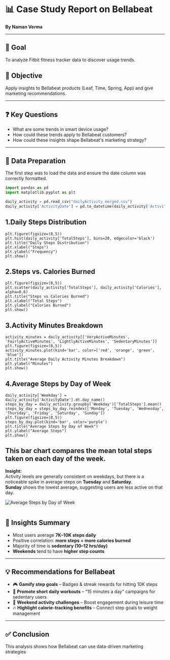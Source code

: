 # 📊 Case Study Report on Bellabeat  
**By Naman Verma**

---

## 🎯 Goal  
To analyze Fitbit fitness tracker data to discover usage trends.

## 🧭 Objective  
Apply insights to Bellabeat products (Leaf, Time, Spring, App) and give marketing recommendations.

---

## ❓ Key Questions  
- What are some trends in smart device usage?  
- How could these trends apply to Bellabeat customers?  
- How could these insights shape Bellabeat's marketing strategy?

---

## 🧹 Data Preparation  
The first step was to load the data and ensure the date column was correctly formatted.

```python
import pandas as pd
import matplotlib.pyplot as plt

daily_activity = pd.read_csv("dailyActivity_merged.csv")
daily_activity['ActivityDate'] = pd.to_datetime(daily_activity['ActivityDate'])

```

## 1.Daily Steps Distribution
```
plt.figure(figsize=(8,5))
plt.hist(daily_activity['TotalSteps'], bins=20, edgecolor='black')
plt.title("Daily Steps Distribution")
plt.xlabel("Steps")
plt.ylabel("Frequency")
plt.show()
```
## 2.Steps vs. Calories Burned
```
plt.figure(figsize=(8,5))
plt.scatter(daily_activity['TotalSteps'], daily_activity['Calories'], alpha=0.6)
plt.title("Steps vs Calories Burned")
plt.xlabel("Total Steps")
plt.ylabel("Calories Burned")
plt.show()
```
## 3.Activity Minutes Breakdown
```
activity_minutes = daily_activity[['VeryActiveMinutes', 'FairlyActiveMinutes', 'LightlyActiveMinutes', 'SedentaryMinutes']]
plt.figure(figsize=(8,5))
activity_minutes.plot(kind='bar', color=['red', 'orange', 'green', 'blue'])
plt.title("Average Daily Activity Minutes Breakdown")
plt.ylabel("Minutes")
plt.show()
```


## 4.Average Steps by Day of Week
```
daily_activity['Weekday'] = daily_activity['ActivityDate'].dt.day_name()
steps_by_day = daily_activity.groupby('Weekday')['TotalSteps'].mean()
steps_by_day = steps_by_day.reindex(['Monday', 'Tuesday', 'Wednesday', 'Thursday', 'Friday', 'Saturday', 'Sunday'])
plt.figure(figsize=(8,5))
steps_by_day.plot(kind='bar', color='purple')
plt.title("Average Steps by Day of Week")
plt.ylabel("Average Steps")
plt.show()

```

## This bar chart compares the mean total steps taken on each day of the week.

**Insight:**  
Activity levels are generally consistent on weekdays, but there is a noticeable spike in average steps on **Tuesday** and **Saturday**.  
**Sunday** shows the lowest average, suggesting users are less active on that day.

![Average Steps by Day of Week](images/average_steps_by_day.png)
```

```
## 🧠 Insights Summary

- Most users average **7K–10K steps daily**
- Positive correlation: **more steps = more calories burned**
- Majority of time is **sedentary (10–12 hrs/day)**
- **Weekends** tend to have **higher step counts**

---

## 💡 Recommendations for Bellabeat

- 🎮 **Gamify step goals** – Badges & streak rewards for hitting 10K steps
- 🧘 **Promote short daily workouts** – “15 minutes a day” campaigns for sedentary users
- 📆 **Weekend activity challenges** – Boost engagement during leisure time
- 🔥 **Highlight calorie-tracking benefits** – Connect step goals to weight management

---

## ✅ Conclusion

This analysis shows how Bellabeat can use data-driven marketing strategies



